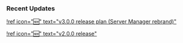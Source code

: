 ### Recent Updates

[!ref icon=":new:" text="v3.0.0 release plan (Server Manager rebrand)"](./v3-rebrand.md)

[!ref icon=":new:" text="v2.0.0 release"](./v2.md)
